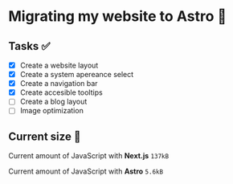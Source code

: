 # Migrating my website to Astro 🚀

## Tasks ✅

- [x] Create a website layout
- [x] Create a system apereance select
- [x] Create a navigation bar
- [x] Create accesible tooltips
- [ ] Create a blog layout
- [ ] Image optimization

## Current size 💽

Current amount of JavaScript with **Next.js** `137kB`

Current amount of JavaScript with **Astro** `5.6kB`
